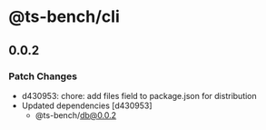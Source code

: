 # @ts-bench/cli

## 0.0.2

### Patch Changes

- d430953: chore: add files field to package.json for distribution
- Updated dependencies [d430953]
  - @ts-bench/db@0.0.2
